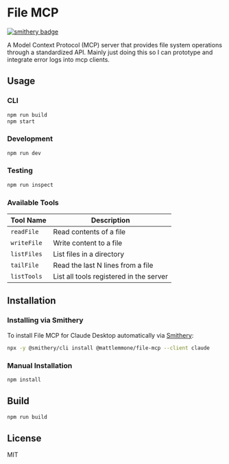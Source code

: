 # File MCP

[![smithery badge](https://smithery.ai/badge/@mattlemmone/file-mcp)](https://smithery.ai/server/@mattlemmone/file-mcp)

A Model Context Protocol (MCP) server that provides file system operations through a standardized API.
Mainly just doing this so I can prototype and integrate error logs into mcp clients.

## Usage

### CLI

```bash
npm run build
npm start
```

### Development

```bash
npm run dev
```

### Testing

```bash
npm run inspect
```

### Available Tools

| Tool Name   | Description                             |
| ----------- | --------------------------------------- |
| `readFile`  | Read contents of a file                 |
| `writeFile` | Write content to a file                 |
| `listFiles` | List files in a directory               |
| `tailFile`  | Read the last N lines from a file       |
| `listTools` | List all tools registered in the server |

## Installation

### Installing via Smithery

To install File MCP for Claude Desktop automatically via [Smithery](https://smithery.ai/server/@mattlemmone/file-mcp):

```bash
npx -y @smithery/cli install @mattlemmone/file-mcp --client claude
```

### Manual Installation
```bash
npm install
```

## Build

```bash
npm run build
```

## License

MIT
